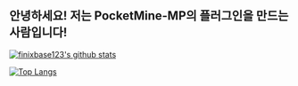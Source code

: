 ## 안녕하세요! 저는 PocketMine-MP의 플러그인을 만드는 사람입니다!
[![finixbase123's github stats](https://github-readme-stats.vercel.app/api?username=finixbase123)](https://github.com/finixbase123/github-readme-stats)

[![Top Langs](https://github-readme-stats.vercel.app/api/top-langs/?username=finixbase123&langs_count=8)](https://github.com/finixbase123/github-readme-stats)
